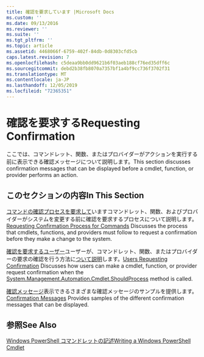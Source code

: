 ```yaml
---
title: 確認を要求しています |Microsoft Docs
ms.custom: ''
ms.date: 09/13/2016
ms.reviewer: ''
ms.suite: ''
ms.tgt_pltfrm: ''
ms.topic: article
ms.assetid: 4468066f-6759-402f-84db-0d8303cfd5cb
caps.latest.revision: 7
ms.openlocfilehash: c5deaa9bb0dd9621b6f03aeb188cf76ed35dff6c
ms.sourcegitcommit: debd2b38fb8070a7357bf1a4bf9cc736f3702f31
ms.translationtype: MT
ms.contentlocale: ja-JP
ms.lasthandoff: 12/05/2019
ms.locfileid: "72365351"
---
```

# <a name="requesting-confirmation"></a><span data-ttu-id="e1a7b-102">確認を要求する</span><span class="sxs-lookup"><span data-stu-id="e1a7b-102">Requesting Confirmation</span></span>

<span data-ttu-id="e1a7b-103">ここでは、コマンドレット、関数、またはプロバイダーがアクションを実行する前に表示できる確認メッセージについて説明します。</span><span class="sxs-lookup"><span data-stu-id="e1a7b-103">This section discusses confirmation messages that can be displayed before a cmdlet, function, or provider performs an action.</span></span>

## <a name="in-this-section"></a><span data-ttu-id="e1a7b-104">このセクションの内容</span><span class="sxs-lookup"><span data-stu-id="e1a7b-104">In This Section</span></span>

<span data-ttu-id="e1a7b-105">[コマンドの確認プロセスを要求して](./requesting-confirmation-from-cmdlets.md)いますコマンドレット、関数、およびプロバイダーがシステムを変更する前に確認を要求するプロセスについて説明します。</span><span class="sxs-lookup"><span data-stu-id="e1a7b-105">[Requesting Confirmation Process for Commands](./requesting-confirmation-from-cmdlets.md) Discusses the process that cmdlets, functions, and providers must follow to request a confirmation before they make a change to the system.</span></span>

<span data-ttu-id="e1a7b-106">[確認を要求するユーザー](./users-requesting-confirmation.md)ユーザーが、コマンドレット、関数、またはプロバイダーの要求の確認を行う方法に[ついて説明](/dotnet/api/System.Management.Automation.Cmdlet.ShouldProcess)します。</span><span class="sxs-lookup"><span data-stu-id="e1a7b-106">[Users Requesting Confirmation](./users-requesting-confirmation.md) Discusses how users can make a cmdlet, function, or provider request confirmation when the [System.Management.Automation.Cmdlet.ShouldProcess](/dotnet/api/System.Management.Automation.Cmdlet.ShouldProcess) method is called.</span></span>

<span data-ttu-id="e1a7b-107">[確認メッセージ](./confirmation-messages.md)表示できるさまざまな確認メッセージのサンプルを提供します。</span><span class="sxs-lookup"><span data-stu-id="e1a7b-107">[Confirmation Messages](./confirmation-messages.md) Provides samples of the different confirmation messages that can be displayed.</span></span>

## <a name="see-also"></a><span data-ttu-id="e1a7b-108">参照</span><span class="sxs-lookup"><span data-stu-id="e1a7b-108">See Also</span></span>

[<span data-ttu-id="e1a7b-109">Windows PowerShell コマンドレットの記述</span><span class="sxs-lookup"><span data-stu-id="e1a7b-109">Writing a Windows PowerShell Cmdlet</span></span>](./writing-a-windows-powershell-cmdlet.md)
